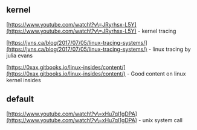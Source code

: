 

## kernel

[https://www.youtube.com/watch\?v\=JRyrhsx-L5Y](https://www.youtube.com/watch\?v\=JRyrhsx-L5Y) - kernel tracing

[https://jvns.ca/blog/2017/07/05/linux-tracing-systems/](https://jvns.ca/blog/2017/07/05/linux-tracing-systems/) - linux tracing by julia evans

[https://0xax.gitbooks.io/linux-insides/content/](https://0xax.gitbooks.io/linux-insides/content/) - Good content on linux kernel insides



## default

[https://www.youtube.com/watch\?v\=xHu7qI1gDPA](https://www.youtube.com/watch\?v\=xHu7qI1gDPA) - unix system call

